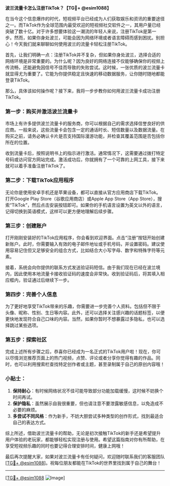 **波兰流量卡怎么注册TikTok？【TG💪+ @esim1088】**

在当今这个信息爆炸的时代，短视频平台已经成为人们获取娱乐和资讯的重要途径之一。而TikTok作为全球范围内最受欢迎的短视频社交软件之一，其用户量已经突破了数十亿。对于许多想要体验这一潮流的年轻人来说，注册TikTok是第一步。然而，如果你身处波兰，可能会因为网络环境或者语言障碍而感到困扰。别担心！今天我们就来聊聊如何使用波兰的流量卡轻松注册TikTok。

首先，让我们明确一点：注册TikTok并不复杂，但如果你身处波兰，选择合适的网络环境是非常重要的。为什么呢？因为良好的网络连接不仅能够确保你的视频上传流畅，还能避免因信号不佳而导致的失败尝试。这时候，一张优质的波兰流量卡就显得尤为重要了。它能为你提供稳定且快速的移动数据服务，让你随时随地都能登录TikTok。

那么，具体该如何操作呢？接下来，我将一步步教你如何用波兰流量卡成功注册TikTok。

### 第一步：购买并激活波兰流量卡

市场上有许多提供波兰流量卡的服务商，你可以根据自己的需求选择信誉良好的供应商。一般来说，这些流量卡会包含一定的通话时长、短信数量以及数据流量。在购买之前，请务必确认卡片是否支持国际漫游功能，并检查其覆盖范围是否包括你所在的位置。

收到流量卡后，按照说明书上的指示进行激活。通常情况下，这需要通过拨打特定号码或访问官方网站完成。激活成功后，你就拥有了一个可靠的上网工具，接下来就可以着手准备注册TikTok了。

### 第二步：下载TikTok应用程序

无论你是使用安卓手机还是苹果设备，都可以直接从官方应用商店下载TikTok。打开Google Play Store（谷歌应用商店）或Apple App Store（App Store），搜索“TikTok”，然后点击安装按钮即可。如果你的手机语言设置为英文以外的语言，记得切换到英语模式，这样可以更方便地理解后续步骤。

### 第三步：创建账户

打开刚刚安装好的TikTok应用程序，你会看到欢迎界面。点击“注册”按钮开始创建新账户。此时，你需要输入有效的电子邮件地址或手机号码，并设置密码。建议使用容易记住但又足够安全的组合方式，比如结合大小写字母、数字和特殊字符等元素。

接着，系统会向你提供的联系方式发送验证码短信。由于我们现在已经在波兰境内，因此使用本地流量卡接收验证码的速度会非常快。收到验证码后，将其填入相应框内，验证通过后继续下一步。

### 第四步：完善个人信息

为了更好地享受TikTok带来的乐趣，你需要进一步完善个人资料。包括但不限于头像、昵称、性别、生日等内容。此外，还可以选择关注感兴趣的话题标签，以便更快地发现符合自己口味的内容。当然，如果你暂时不想暴露过多隐私，也可以选择跳过某些选项。

### 第五步：探索社区

完成上述所有步骤之后，恭喜你已经成为一名正式的TikTok用户啦！现在，你可以尽情浏览推荐页面上的热门视频，点赞、评论或者分享你觉得有趣的作品。同时，也可以利用搜索栏查找特定创作者或主题，甚至录制属于自己的原创内容哦！

### 小贴士：

1. **保持耐心**：有时候网络状况不佳可能导致部分功能加载缓慢，这时候不妨换个时间再试。
2. **保护隐私**：虽然展示自我很重要，但也请注意不要泄露敏感信息，以免造成不必要的麻烦。
3. **多尝试不同风格**：作为新手，不妨大胆尝试多种类型的创作形式，找到最适合自己的表达方式。

综上所述，借助波兰流量卡的帮助，无论是初次接触TikTok的新手还是希望提升用户体验的老玩家，都能够轻松实现注册与使用。希望这篇指南对你有所帮助，在享受短视频乐趣的同时也要记得合理安排时间，健康上网哦！

最后再次提醒大家，如果对波兰流量卡有任何疑问，欢迎随时联系我们的客服团队[[TG💪+ @esim1088](https://t.me/s/esim1088)]。祝每位朋友都能在TikTok的世界里找到属于自己的舞台！

---

[[TG💪+ @esim1088](https://t.me/s/esim1088) ![Image](https://i.postimg.cc/4NQfJmqS/Snipaste-2025-05-13-00-14-12.png)]